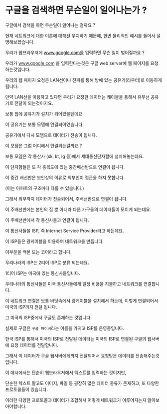 # 구글을 검색하면 무슨일이 일어나는가 ?

구글에서 검색을 하면 무슨일이 일어나는 걸까요 ?

현재 네트워크에 대한 이론에 대해선 무지하기 때문에, 한번 물리적인 예시를 들어서 설명해보겠습니다.

우리가 웹브라우저에 www.google.com을 입력하면 무슨 일이 벌어질까요 ?

우리가 www.google.com 을 입력한다는것은 구글 web server에 웹 페이지를 요청하는것입니다.

우리의 웹 페이지 요청은 LAN선이나 전파를 통해 방에 있는 공유기(라우터)로 이동하게 됩니다.

만약 LAN선을 이용하고 있다면 우리가 요청한 데이터는 케이블을 통해서 유무선 공유기로 전달이 되는것이지요.

보통 집에 공유기가 설치가 되어있을텐데요.

이 공유기는 보통 모뎀에 연결되어있습니다.

공유기에서 다시 모뎀으로 데이터가 전송이 됩니다.

이 모뎀은 그럼 어디에서 연결되는걸까요 ?

보통 모뎀은 각 통산사 (sk, kt, lg 등)에서 세대통신단자함에 설치해놓는데요.

이 단자함들은 또 각 층복도에 있는 중간배선반으로 연결이 됩니다.

이 중간 배선반은 보안상의 이유로 외부인이 접근을 하지 못합니다.

(이는 아파트의 구조마다 다를 수 있습니다.)

그래서 외부까지 데이터가 전송되어서, 주배선반으로 연결이 됩니다.

이 주배선반에는 본인의 집 뿐 아니라 다른 가구들의 데이터들이 모이게 되는데요.

이 주배선반에서 각 통신사들과 연결이 됩니다.

이 통신사들을 ISP, 즉 Internet Service Provider라고 하는데요.

이 ISP들은 광케이블을 이용하여 네트워크를 만듭니다.

이부분을 백본 또는 코어라고 합니다.

우리나라의 ISP는 2티어 ISP로 분류 되는데요.

1티어 ISP는 미국에 있는 통신사들입니다.

우리나라의 통신사들은 미국 통신사들에게 일정 비용을 지불하고 네트워크를 연결합니다.

이 네트워크 연결은 보통 바닷속에서 광케이블을 설치해서 하는데, 이렇게 연결되어서 미국의 ISP까지 전달 됩니다.

그 미국의 ISP중에서 구글도 존재하는 것입니다.

실제로 구글은 `구글 파이버`라는 이름을 가지고 ISP를 운영중입니다.

한국 ISP를 통해서 미국의 ISP로 전달된 데이터는 미국의 ISP로 연결된 구글의 웹서버에 요청 데이터를 전달합니다.

그래서 이 데이터가 구글 웹서버에게까지 전달되어서 요청받은 데이터를 전송해주는것입니다.

이 예시에서는 단순히 웹브라우저에서 텍스트를 입력하는 것이지만,

단순한 텍스트 말고도 이미지, 파일 등 굉장히 많은 데이터 종류가 존재하고, 또 다양한 프로토콜들이 있습니다.

이러한 다양한 프로토콜과 데이터가 조합해서 어떻게 네트워크가 이루어지는지 알아보아야합니다.
